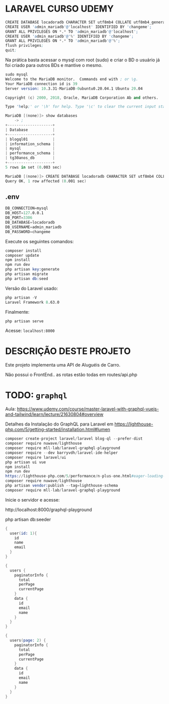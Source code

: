 # LARAVEL CURSO UDEMY


```s
CREATE DATABASE locadoradb CHARACTER SET utf8mb4 COLLATE utf8mb4_general_ci;
CREATE USER 'admin_mariadb'@'localhost' IDENTIFIED BY 'changeme';
GRANT ALL PRIVILEGES ON *.* TO 'admin_mariadb'@'localhost';
CREATE USER 'admin_mariadb'@'%' IDENTIFIED BY 'changeme';
GRANT ALL PRIVILEGES ON *.* TO 'admin_mariadb'@'%';
flush privileges;
quit;
```

Na prática basta acessar o mysql com root (sudo) e criar o BD
o usuário já foi criado para outros BDs e mantive o mesmo.

```s
sudo mysql
Welcome to the MariaDB monitor.  Commands end with ; or \g.
Your MariaDB connection id is 39
Server version: 10.3.31-MariaDB-0ubuntu0.20.04.1 Ubuntu 20.04

Copyright (c) 2000, 2018, Oracle, MariaDB Corporation Ab and others.

Type 'help;' or '\h' for help. Type '\c' to clear the current input statement.

MariaDB [(none)]> show databases
    -> ;
+--------------------+
| Database           |
+--------------------+
| blogql01           |
| information_schema |
| mysql              |
| performance_schema |
| tg30anos_db        |
+--------------------+
5 rows in set (0.003 sec)

MariaDB [(none)]> CREATE DATABASE locadoradb CHARACTER SET utf8mb4 COLLATE utf8mb4_general_ci;
Query OK, 1 row affected (0.001 sec)

```

## .env

```s
DB_CONNECTION=mysql
DB_HOST=127.0.0.1
DB_PORT=3306
DB_DATABASE=locadoradb
DB_USERNAME=admin_mariadb
DB_PASSWORD=changeme
```

Execute os seguintes comandos:

```s
composer install
composer update
npm install 
npm run dev
php artisan key:generate
php artisan migrate
php artisan db:seed
```

Versão do Laravel usado:
```s
php artisan -V
Laravel Framework 8.63.0
```

Finalmente:

```s
php artisan serve
```

Acesse: `localhost:8000`


# DESCRIÇÃO DESTE PROJETO

Este projeto implementa uma API de Aluguéis de Carro.

Não possui o FrontEnd.. as rotas estão todas em routes/api.php


















# TODO: `graphql`

Aula:
https://www.udemy.com/course/master-laravel-with-graphql-vuejs-and-tailwind/learn/lecture/21630804#overview

Detalhes da Instalação do GraphQL para Laravel em 
https://lighthouse-php.com/5/getting-started/installation.html#lumen

```s
composer create-project laravel/laravel blog-ql --prefer-dist
composer require nuwave/lighthouse
composer require mll-lab/laravel-graphql-playground
composer require --dev barryvdh/laravel-ide-helper
composer require laravel/ui 
php artisan ui vue
npm install
npm run dev
https://lighthouse-php.com/5/performance/n-plus-one.html#eager-loading-relationships
composer require nuwave/lighthouse
php artisan vendor:publish --tag=lighthouse-schema
composer require mll-lab/laravel-graphql-playground
```

Inicie o servidor e acesse:

http://localhost:8000/graphql-playground

php artisan db:seeder


```s
{
  user(id: 1){
    id
    name
    email
  }
}
```

```s
{
  users {
    paginatorInfo {
      total
      perPage
      currentPage
    }
    data {
      id
      email
      name
    }
  }
}
```

```s
{
  users(page: 2) {
    paginatorInfo {
      total
      perPage
      currentPage
    }
    data {
      id
      email
      name
    }
  }
}
```
